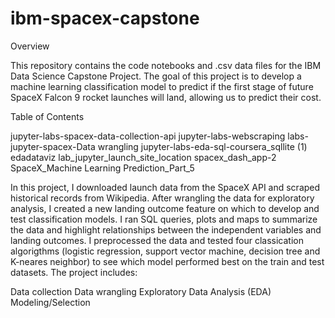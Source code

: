 # ibm-spacex-capstone

Overview

This repository contains the code notebooks and .csv data files  for the IBM Data Science Capstone Project. The goal of this project is to develop a machine learning classification model to predict if the first stage of future SpaceX Falcon 9 rocket launches will land, allowing us to predict their cost.

Table of Contents

jupyter-labs-spacex-data-collection-api
jupyter-labs-webscraping
labs-jupyter-spacex-Data wrangling
jupyter-labs-eda-sql-coursera_sqllite (1)
edadataviz
lab_jupyter_launch_site_location
spacex_dash_app-2
SpaceX_Machine Learning Prediction_Part_5

In this project, I downloaded launch data from the SpaceX API and scraped historical records from Wikipedia. After wrangling the data for exploratory analysis, I created a new landing outcome feature on which to develop and test classification models. I ran SQL queries, plots and maps to summarize the data and highlight relationships between the independent variables and landing outcomes. I preprocessed the data and tested four classication algorigthms (logistic regression, support vector machine, decision tree and K-neares neighbor) to see which model performed best on the train and test datasets. The project includes:

Data collection
Data wrangling
Exploratory Data Analysis (EDA)
Modeling/Selection
